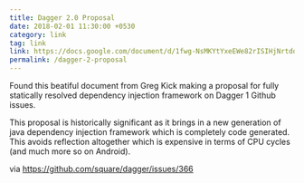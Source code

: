 ```yaml
---
title: Dagger 2.0 Proposal
date: 2018-02-01 11:30:00 +0530
category: link
tag: link
link: https://docs.google.com/document/d/1fwg-NsMKYtYxeEWe82rISIHjNrtdqonfiHgp8-PQ7m8/edit
permalink: /dagger-2-proposal
---
```

Found this beatiful document from Greg Kick making a proposal for fully statically resolved dependency injection framework on Dagger 1 Github issues.

This proposal is historically significant as it brings in a new generation of java dependency injection framework which is completely code generated. This avoids reflection altogether which is expensive in terms of CPU cycles (and much more so on Android).

via <https://github.com/square/dagger/issues/366>

